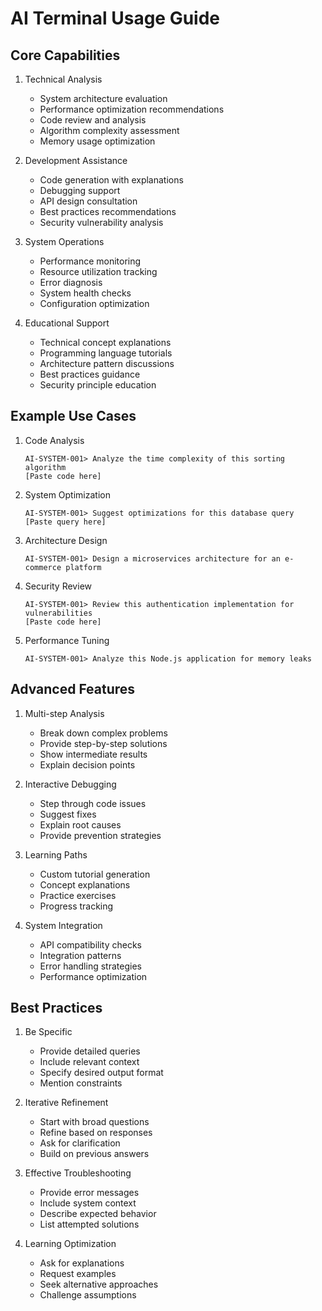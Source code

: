# AI Terminal Usage Guide

## Core Capabilities

1. Technical Analysis
   - System architecture evaluation
   - Performance optimization recommendations
   - Code review and analysis
   - Algorithm complexity assessment
   - Memory usage optimization

2. Development Assistance
   - Code generation with explanations
   - Debugging support
   - API design consultation
   - Best practices recommendations
   - Security vulnerability analysis

3. System Operations
   - Performance monitoring
   - Resource utilization tracking
   - Error diagnosis
   - System health checks
   - Configuration optimization

4. Educational Support
   - Technical concept explanations
   - Programming language tutorials
   - Architecture pattern discussions
   - Best practices guidance
   - Security principle education

## Example Use Cases

1. Code Analysis
   ```
   AI-SYSTEM-001> Analyze the time complexity of this sorting algorithm
   [Paste code here]
   ```

2. System Optimization
   ```
   AI-SYSTEM-001> Suggest optimizations for this database query
   [Paste query here]
   ```

3. Architecture Design
   ```
   AI-SYSTEM-001> Design a microservices architecture for an e-commerce platform
   ```

4. Security Review
   ```
   AI-SYSTEM-001> Review this authentication implementation for vulnerabilities
   [Paste code here]
   ```

5. Performance Tuning
   ```
   AI-SYSTEM-001> Analyze this Node.js application for memory leaks
   ```

## Advanced Features

1. Multi-step Analysis
   - Break down complex problems
   - Provide step-by-step solutions
   - Show intermediate results
   - Explain decision points

2. Interactive Debugging
   - Step through code issues
   - Suggest fixes
   - Explain root causes
   - Provide prevention strategies

3. Learning Paths
   - Custom tutorial generation
   - Concept explanations
   - Practice exercises
   - Progress tracking

4. System Integration
   - API compatibility checks
   - Integration patterns
   - Error handling strategies
   - Performance optimization

## Best Practices

1. Be Specific
   - Provide detailed queries
   - Include relevant context
   - Specify desired output format
   - Mention constraints

2. Iterative Refinement
   - Start with broad questions
   - Refine based on responses
   - Ask for clarification
   - Build on previous answers

3. Effective Troubleshooting
   - Provide error messages
   - Include system context
   - Describe expected behavior
   - List attempted solutions

4. Learning Optimization
   - Ask for explanations
   - Request examples
   - Seek alternative approaches
   - Challenge assumptions